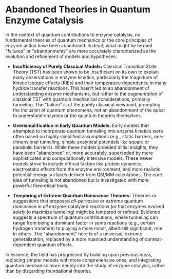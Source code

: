 # Abandoned Theories in Quantum Enzyme Catalysis

In the context of quantum contributions to enzyme catalysis, no fundamental theories of quantum mechanics or the core principles of enzyme action have been abandoned. Instead, what might be termed "failures" or "abandonments" are more accurately characterized as the evolution and refinement of models and hypotheses:

*   **Insufficiency of Purely Classical Models:** Classical Transition State Theory (TST) has been shown to be insufficient on its own to explain many observations in enzyme kinetics, particularly the magnitude of kinetic isotope effects (KIEs) and their temperature dependence in many hydride transfer reactions. This hasn't led to an abandonment of understanding enzyme mechanisms, but rather to the *augmentation* of classical TST with quantum mechanical considerations, primarily tunneling. The "failure" is of the purely classical viewpoint, prompting the inclusion of quantum phenomena, not an abandonment of the quest to understand enzymes or the quantum theories themselves.

*   **Oversimplification in Early Quantum Models:** Early models that attempted to incorporate quantum tunneling into enzyme kinetics were often based on highly simplified assumptions (e.g., static barriers, one-dimensional tunneling, simple analytical potentials like square or parabolic barriers). While these models provided initial insights, they have been "abandoned" or, more accurately, superseded by more sophisticated and computationally intensive models. These newer models strive to include critical factors like protein dynamics, electrostatic effects from the enzyme environment, and more realistic potential energy surfaces derived from QM/MM calculations. The core idea of tunneling is not abandoned but is investigated with more powerful theoretical tools.

*   **Tempering of Extreme Quantum Dominance Theories:** Theories or suggestions that proposed *all-pervasive* or *extreme* quantum dominance in *all* enzyme-catalyzed reactions (or that enzymes evolved *solely* to maximize tunneling) might be tempered or refined. Evidence suggests a spectrum of quantum contributions, where tunneling can range from being a dominant factor in some reactions (e.g., certain hydrogen transfers) to playing a more minor, albeit still significant, role in others. The "abandonment" here is of a universal, extreme generalization, replaced by a more nuanced understanding of context-dependent quantum effects.

In essence, the field has progressed by building upon previous ideas, replacing simpler models with more comprehensive ones, and integrating quantum mechanics more deeply into the study of enzyme catalysis, rather than by discarding foundational theories.
